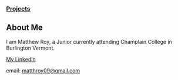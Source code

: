 ### [Projects](https://matthewroy01.github.io)

## About Me

I am Matthew Roy, a Junior currently attending Champlain College in Burlington Vermont.

[My LinkedIn](https://www.linkedin.com/in/matthew-roy-4ba050154/)

email: matthroy09@gmail.com
